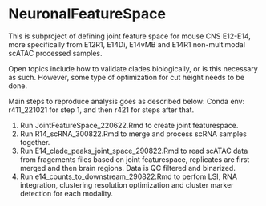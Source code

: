 # NeuronalFeatureSpace

This is subproject of defining joint feature space for mouse CNS E12-E14, more specifically from E12R1, E14Di, E14vMB and E14R1 non-multimodal scATAC processed samples.

Open topics include how to validate clades biologically, or is this necessary as such. However, some type of optimization for cut height needs to be done.

Main steps to reproduce analysis goes as described below:
Conda env: r411_221021 for step 1, and then r421 for steps after that.

1) Run JointFeatureSpace_220622.Rmd to create joint featurespace.
2) Run R14_scRNA_300822.Rmd to merge and process scRNA samples together.
3) Run E14_clade_peaks_joint_space_290822.Rmd to read scATAC data from fragements files based on joint featurespace, replicates are first merged and then brain regions. Data is QC filtered and binarized.
4) Run e14_counts_to_downstream_290822.Rmd to perfom LSI, RNA integration, clustering resolution optimization and cluster marker detection for each modality.
